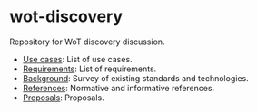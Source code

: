 # wot-discovery
Repository for WoT discovery discussion.

* [Use cases](USE-CASES/README.md): List of use cases.
* [Requirements](requirements.md): List of requirements.
* [Background](background.md): Survey of existing standards and technologies.
* [References](references.md): Normative and informative references.
* [Proposals](proposals/README.md): Proposals.
